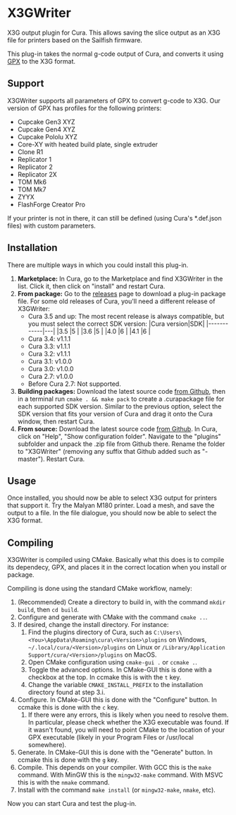 # X3GWriter
X3G output plugin for Cura. This allows saving the slice output as an X3G file for printers based on the Sailfish firmware.

This plug-in takes the normal g-code output of Cura, and converts it using [GPX](https://github.com/Ghostkeeper/GPX) to the X3G format.

## Support
X3GWriter supports all parameters of GPX to convert g-code to X3G. Our version of GPX has profiles for the following printers:
* Cupcake Gen3 XYZ
* Cupcake Gen4 XYZ
* Cupcake Pololu XYZ
* Core-XY with heated build plate, single extruder
* Clone R1
* Replicator 1
* Replicator 2
* Replicator 2X
* TOM Mk6
* TOM Mk7
* ZYYX
* FlashForge Creator Pro

If your printer is not in there, it can still be defined (using Cura's *.def.json files) with custom parameters.

## Installation
There are multiple ways in which you could install this plug-in.

1. **Marketplace:** In Cura, go to the Marketplace and find X3GWriter in the list. Click it, then click on "install" and restart Cura.
2. **From package:** Go to the [releases](https://github.com/Ghostkeeper/X3GWriter/releases) page to download a plug-in package file. For some old releases of Cura, you'll need a different release of X3GWriter:
   * Cura 3.5 and up: The most recent release is always compatible, but you must select the correct SDK version:
     |Cura version|SDK|
     |------------|---|
     |3.5         |5  |
     |3.6         |5  |
     |4.0         |6  |
     |4.1         |6  |
   * Cura 3.4: v1.1.1
   * Cura 3.3: v1.1.1
   * Cura 3.2: v1.1.1
   * Cura 3.1: v1.0.0
   * Cura 3.0: v1.0.0
   * Cura 2.7: v1.0.0
   * Before Cura 2.7: Not supported.
3. **Building packages:** Download the latest source code [from Github](https://github.com/Ghostkeeper/X3GWriter/archive/master.zip), then in a terminal run `cmake . && make pack` to create a .curapackage file for each supported SDK version. Similar to the previous option, select the SDK version that fits your version of Cura and drag it onto the Cura window, then restart Cura.
4. **From source:** Download the latest source code [from Github](https://github.com/Ghostkeeper/X3GWriter/archive/master.zip). In Cura, click on "Help", "Show configuration folder". Navigate to the "plugins" subfolder and unpack the .zip file from Github there. Rename the folder to "X3GWriter" (removing any suffix that Github added such as "-master"). Restart Cura.

## Usage
Once installed, you should now be able to select X3G output for printers that support it. Try the Malyan M180 printer. Load a mesh, and save the output to a file. In the file dialogue, you should now be able to select the X3G format.

## Compiling
X3GWriter is compiled using CMake. Basically what this does is to compile its dependecy, GPX, and places it in the correct location when you install or package.

Compiling is done using the standard CMake workflow, namely:

1. (Recommended) Create a directory to build in, with the command `mkdir build`, then `cd build`.
2. Configure and generate with CMake with the command `cmake ..`.
3. If desired, change the install directory. For instance:
   1. Find the plugins directory of Cura, such as `C:\Users\<You>\AppData\Roaming\cura\<Version>\plugins` on Windows, `~/.local/cura/<Version>/plugins` on Linux or `/Library/Application Support/cura/<Version>/plugins` on MacOS.
   2. Open CMake configuration using `cmake-gui .` or `ccmake .`.
   3. Toggle the advanced options. In CMake-GUI this is done with a checkbox at the top. In ccmake this is with the `t` key.
   4. Change the variable `CMAKE_INSTALL_PREFIX` to the installation directory found at step 3.i.
4. Configure. In CMake-GUI this is done with the "Configure" button. In ccmake this is done with the `c` key.
   1. If there were any errors, this is likely when you need to resolve them. In particular, please check whether the X3G executable was found. If it wasn't found, you will need to point CMake to the location of your GPX executable (likely in your Program Files or /usr/local somewhere).
5. Generate. In CMake-GUI this is done with the "Generate" button. In ccmake this is done with the `g` key.
6. Compile. This depends on your compiler. With GCC this is the `make` command. With MinGW this is the `mingw32-make` command. With MSVC this is with the `nmake` command.
7. Install with the command `make install` (or `mingw32-make`, `nmake`, etc).

Now you can start Cura and test the plug-in.